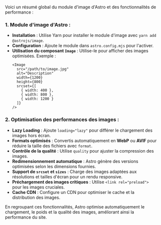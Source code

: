 Voici un résumé global du module d'image d'Astro et des fonctionnalités de performance :

### 1. **Module d'image d'Astro** :
   - **Installation** : Utilise Yarn pour installer le module d'image avec `yarn add @astrojs/image`.
   - **Configuration** : Ajoute le module dans `astro.config.mjs` pour l'activer.
   - **Utilisation du composant `Image`** : Utilise-le pour afficher des images optimisées. 
     Exemple :
     ```astro
     <Image
       src="/path/to/image.jpg"
       alt="Description"
       width={1200}
       height={800}
       srcset={[
         { width: 400 },
         { width: 800 },
         { width: 1200 }
       ]}
     />
     ```

### 2. **Optimisation des performances des images** :
   - **Lazy Loading** : Ajoute `loading="lazy"` pour différer le chargement des images hors écran.
   - **Formats optimisés** : Convertis automatiquement en **WebP** ou **AVIF** pour réduire la taille des fichiers avec `format`.
   - **Contrôle de la qualité** : Utilise `quality` pour ajuster la compression des images.
   - **Redimensionnement automatique** : Astro génère des versions optimisées selon les dimensions fournies.
   - **Support de `srcset` et `sizes`** : Charge des images adaptées aux résolutions et tailles d'écran pour un rendu responsive.
   - **Préchargement des images critiques** : Utilise `<link rel="preload">` pour les images cruciales.
   - **Cache CDN** : Configure un CDN pour optimiser le cache et la distribution des images.

En regroupant ces fonctionnalités, Astro optimise automatiquement le chargement, le poids et la qualité des images, améliorant ainsi la performance du site.